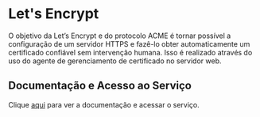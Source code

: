 # Let's Encrypt

O objetivo da Let’s Encrypt e do protocolo ACME é tornar possível a configuração de um servidor HTTPS e fazê-lo obter automaticamente um certificado confiável sem intervenção humana. Isso é realizado através do uso do agente de gerenciamento de certificado no servidor web.

## Documentação e Acesso ao Serviço

Clique [aqui](https://letsencrypt.org/pt-br) para ver a documentação e acessar o serviço.